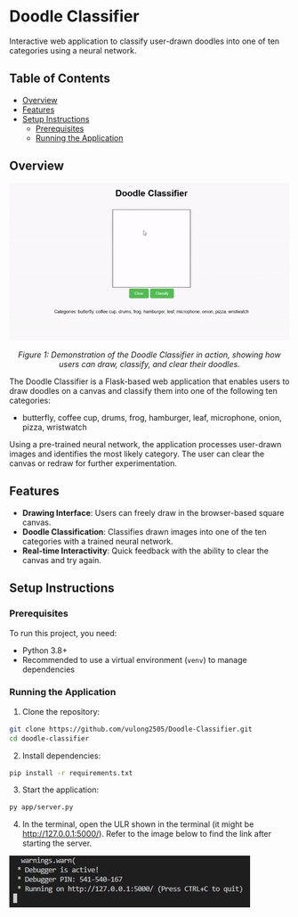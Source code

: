 # Doodle Classifier

Interactive web application to classify user-drawn doodles into one of ten categories using a neural network.

## Table of Contents
- [Overview](#overview)
- [Features](#features)
- [Setup Instructions](#setup-instructions)
    - [Prerequisites](#prerequisites)
    - [Running the Application](#running-the-application)

## Overview

<div align="center">
  <img src="readme_data/doodle-classifier-demo.gif" alt="Doodle Classifier Demo">
  <p><em>Figure 1: Demonstration of the Doodle Classifier in action, showing how users can draw, classify, and clear their doodles.</em></p>
</div>


The Doodle Classifier is a Flask-based web application that enables users to draw doodles on a canvas and classify them into one of the following ten categories:
* butterfly, coffee cup, drums, frog, hamburger, leaf, microphone, onion, pizza, wristwatch

Using a pre-trained neural network, the application processes user-drawn images and identifies the most likely category. The user can clear the canvas or redraw for further experimentation.

## Features
- **Drawing Interface**: Users can freely draw in the browser-based square canvas.
- **Doodle Classification**: Classifies drawn images into one of the ten categories with a trained neural network.
- **Real-time Interactivity**: Quick feedback with the ability to clear the canvas and try again.

## Setup Instructions

### Prerequisites
To run this project, you need:
* Python 3.8+
* Recommended to use a virtual environment (`venv`) to manage dependencies 

### Running the Application

1. Clone the repository:
```bash
git clone https://github.com/vulong2505/Doodle-Classifier.git
cd doodle-classifier
```

2. Install dependencies:
```bash
pip install -r requirements.txt
```

3. Start the application:
```bash
py app/server.py
```

4. In the terminal, open the ULR shown in the terminal (it might be http://127.0.0.1:5000/). Refer to the image below to find the link after starting the server.

<img src="readme_data\example_flask_url.png" alt="Example successful server deployment.">
